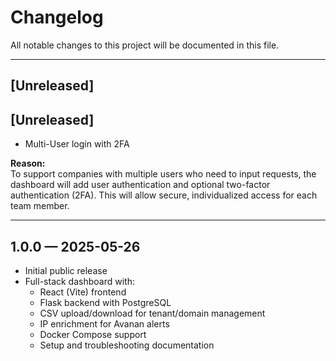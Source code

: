 # Changelog

All notable changes to this project will be documented in this file.

---

## [Unreleased]

## [Unreleased]

- Multi-User login with 2FA

**Reason:**  
To support companies with multiple users who need to input requests, the dashboard will add user authentication and optional two-factor authentication (2FA). This will allow secure, individualized access for each team member.

---

## 1.0.0 — 2025-05-26

- Initial public release
- Full-stack dashboard with:
  - React (Vite) frontend
  - Flask backend with PostgreSQL
  - CSV upload/download for tenant/domain management
  - IP enrichment for Avanan alerts
  - Docker Compose support
  - Setup and troubleshooting documentation